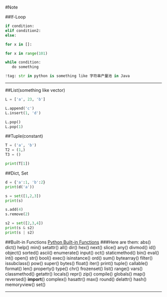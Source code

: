 #Note

##If-Loop
```python
if condition:
elif condition2:
else:

for x in []:

for x in range(101)

while condition:
   do something

!tag: str in python is something like 字符串产量池 in Java
```
---

##List(something like vector)
```python
L = ['a', 23, 'b']

L.append('c')
L.insert(1, 'd')

L.pop()
L.pop(1)
```

##Tuple(constant)
```python
T = ('a', 'b')
T2 = (1,)
T3 = ()

print(T[1])
```
##Dict, Set
```python
d = {'a':1, 'b':2}
print(d('a'))

s = set([1,2,3])
print(s)

s.add(4)
s.remove(2)

s2 = set([2,3,4])
print(s & s2)
print(s | s2)
```

##Built-in Functions
[Python Built-in Functions](https://docs.python.org/3/library/functions.html#object)
###Here are them:
abs()	dict()	help()	min()	setattr()
all()	dir()	hex()	next()	slice()
any()	divmod()	id()	object()	sorted()
ascii()	enumerate()	input()	oct()	staticmethod()
bin()	eval()	int()	open()	str()
bool()	exec()	isinstance()	ord()	sum()
bytearray()	filter()	issubclass()	pow()	super()
bytes()	float()	iter()	print()	tuple()
callable()	format()	len()	property()	type()
chr()	frozenset()	list()	range()	vars()
classmethod()	getattr()	locals()	repr()	zip()
compile()	globals()	map()	reversed()	__import__()
complex()	hasattr()	max()	round()
delattr()	hash()	memoryview()	set()

---

